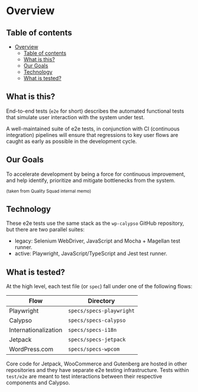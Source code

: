 # Overview

## Table of contents

<!-- TOC -->

- [Overview](#overview)
    - [Table of contents](#table-of-contents)
    - [What is this?](#what-is-this)
    - [Our Goals](#our-goals)
    - [Technology](#technology)
    - [What is tested?](#what-is-tested)

<!-- /TOC -->

## What is this?

End-to-end tests (`e2e` for short) describes the automated functional tests that simulate user interaction with the system under test.

A well-maintained suite of e2e tests, in conjunction with CI (continuous integration) pipelines will ensure that regressions to key user flows are caught as early as possible in the development cycle.

## Our Goals

To accelerate development by being a force for continuous improvement, and help identify, prioritize and mitigate bottlenecks from the system.

<sup>(taken from Quality Squad internal memo)</sup>

## Technology

These e2e tests use the same stack as the `wp-calypso` GitHub repository, but there are two parallel suites:

- legacy: Selenium WebDriver, JavaScript and Mocha + Magellan test runner.
- active: Playwright, JavaScript/TypeScript and Jest test runner.

## What is tested?

At the high level, each test file (or `spec`) fall under one of the following flows:

| Flow                 | Directory                |
| -------------------- | ------------------------ |
| Playwright           | `specs/specs-playwright` |
| Calypso              | `specs/specs-calypso`    |
| Internationalization | `specs/specs-i18n`       |
| Jetpack              | `specs/specs-jetpack`    |
| WordPress.com        | `specs/specs-wpcom`      |

Core code for Jetpack, WooCommerce and Gutenberg are hosted in other repositories and they have separate e2e testing infrastructure. Tests within `test/e2e` are meant to test interactions between their respective components and Calypso.
